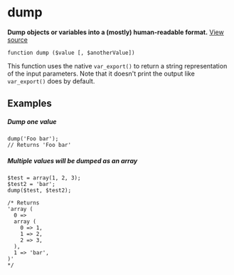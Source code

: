 
# dump

**Dump objects or variables into a (mostly) human-readable format.** [View source](https://bitbucket.org/Eiskis/baseline.php/src/default/source/debug/dump.php)

	function dump ($value [, $anotherValue])

This function uses the native `var_export()` to return a string representation of the input parameters. Note that it doesn't print the output like `var_export()` does by default.



## Examples

##### Dump one value
	dump('Foo bar');
	// Returns 'Foo bar'

##### Multiple values will be dumped as an array

	$test = array(1, 2, 3);
	$test2 = 'bar';
	dump($test, $test2);

	/* Returns
	'array (
	  0 => 
	  array (
	    0 => 1,
	    1 => 2,
	    2 => 3,
	  ),
	  1 => 'bar',
	)'
	*/

